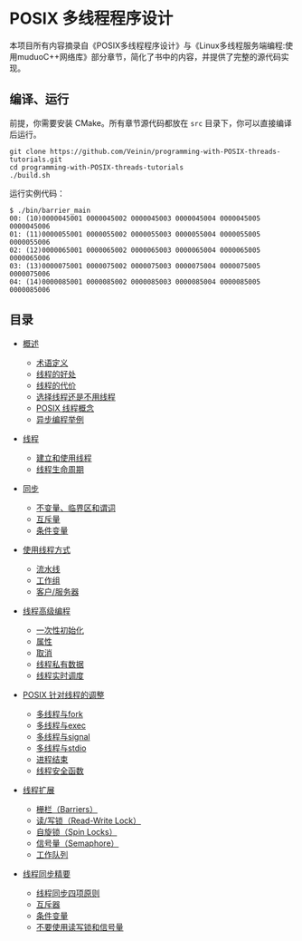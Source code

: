 # POSIX 多线程程序设计

本项目所有内容摘录自《POSIX多线程程序设计》与《Linux多线程服务端编程:使用muduoC++网络库》部分章节，简化了书中的内容，并提供了完整的源代码实现。

## 编译、运行

前提，你需要安装 CMake。所有章节源代码都放在 `src` 目录下，你可以直接编译后运行。

```shell
git clone https://github.com/Veinin/programming-with-POSIX-threads-tutorials.git
cd programming-with-POSIX-threads-tutorials
./build.sh
```

运行实例代码：

```shell
$ ./bin/barrier_main
00: (10)0000045001 0000045002 0000045003 0000045004 0000045005 0000045006
01: (11)0000055001 0000055002 0000055003 0000055004 0000055005 0000055006
02: (12)0000065001 0000065002 0000065003 0000065004 0000065005 0000065006
03: (13)0000075001 0000075002 0000075003 0000075004 0000075005 0000075006
04: (14)0000085001 0000085002 0000085003 0000085004 0000085005 0000085006
```

## 目录

* [概述](./doc/01_overview.md)
  * [术语定义](./doc/01_overview.md#术语定义)
  * [线程的好处](./doc/01_overview.md#线程的好处)
  * [线程的代价](./doc/01_overview.md#线程的代价)
  * [选择线程还是不用线程](./doc/01_overview.md#选择线程还是不用线程)
  * [POSIX 线程概念](./doc/01_overview.md#POSIX线程概念)
  * [异步编程举例](./doc/01_overview.md#异步编程举例)

* [线程](./doc/02_threads.md)
  * [建立和使用线程](./doc/02_threads.md#建立和使用线程)
  * [线程生命周期](./doc/02_threads.md#线程生命周期)

* [同步](./doc/03_synchronization.md)
  * [不变量、临界区和谓词](./doc/03_synchronization.md#不变量、临界区和谓词)
  * [互斥量](./doc/03_synchronization.md#互斥量)
  * [条件变量](./doc/03_synchronization.md#条件变量)

* [使用线程方式](./doc/04_a_few_ways_to_threads.md)
  * [流水线](./doc/04_a_few_ways_to_threads.md#流水线)
  * [工作组](./doc/04_a_few_ways_to_threads.md#工作组)
  * [客户/服务器](./doc/04_a_few_ways_to_threads.md#客户/服务器)

* [线程高级编程](./doc/05_advanced_thread_programming.md)
  * [一次性初始化](./doc/05_advanced_thread_programming.md#一次性初始化)
  * [属性](./doc/05_advanced_thread_programming.md#属性)
  * [取消](./doc/05_advanced_thread_programming.md#取消)
  * [线程私有数据](./doc/05_advanced_thread_programming.md#线程私有数据)
  * [线程实时调度](./doc/05_advanced_thread_programming.md#线程实时调度)

* [POSIX 针对线程的调整](./doc/06_posix_adjusts_to_threads.md)
  * [多线程与fork](./doc/06_posix_adjusts_to_threads.md#多线程与fork)
  * [多线程与exec](./doc/06_posix_adjusts_to_threads.md#多线程与exec)
  * [多线程与signal](./doc/06_posix_adjusts_to_threads.md#多线程与signal)
  * [多线程与stdio](./doc/06_posix_adjusts_to_threads.md#多线程与stdio)
  * [进程结束](./doc/06_posix_adjusts_to_threads.md#进程结束)
  * [线程安全函数](./doc/06_posix_adjusts_to_threads.md#线程安全函数)

* [线程扩展](./doc/07_extended.md)
  * [栅栏（Barriers）](./doc/07_extended.md#%E6%A0%85%E6%A0%8Fbarriers)
  * [读/写锁（Read-Write Lock）](./doc/07_extended.md#%E8%AF%BB%E5%86%99%E9%94%81read-write-lock)
  * [自旋锁（Spin Locks）](./doc/07_extended.md#%E8%87%AA%E6%97%8B%E9%94%81spin-locks)
  * [信号量（Semaphore）](./doc/07_extended.md##%E4%BF%A1%E5%8F%B7%E9%87%8Fsemaphore)
  * [工作队列](./doc/07_extended.md#工作队列)

* [线程同步精要](./doc/08_synchronization_essentials.md)
  * [线程同步四项原则](./doc/08_synchronization_essentials.md#线程同步四项原则)
  * [互斥器](./doc/08_synchronization_essentials.md#%E4%BA%92%E6%96%A5%E5%99%A8mutex)
  * [条件变量](./doc/08_synchronization_essentials.md#条件变量)
  * [不要使用读写锁和信号量](./doc/08_synchronization_essentials.md#不要使用读写锁和信号量)